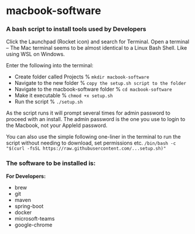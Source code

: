 # macbook-software
 
### A bash script to install tools used by Developers
 
Click the Launchpad (Rocket icon) and search for Terminal. Open a terminal – The Mac terminal seems to be almost identical to a Linux Bash Shell. Like using WSL on Windows.
 
Enter the following into the terminal:
 
- Create folder called Projects % `mkdir macbook-software`
- Navigate to the new folder % `copy the setup.sh script to the folder`
- Navigate to the macbook-software folder % `cd macbook-software`
- Make it executable % `chmod +x setup.sh`
- Run the script % `./setup.sh`
 
As the script runs it will prompt several times for admin password to proceed with an install. The admin password is the one you use to login to the Macbook, not your AppleId password.

You can also use the simple following one-liner in the terminal to run the script without needing to download, set permissions etc.
`/bin/bash -c "$(curl -fsSL https://raw.githubusercontent.com/...setup.sh)"`
 
### The software to be installed is:
 
**For Developers:**
- brew
- git
- maven
- spring-boot
- docker
- microsoft-teams
- google-chrome

